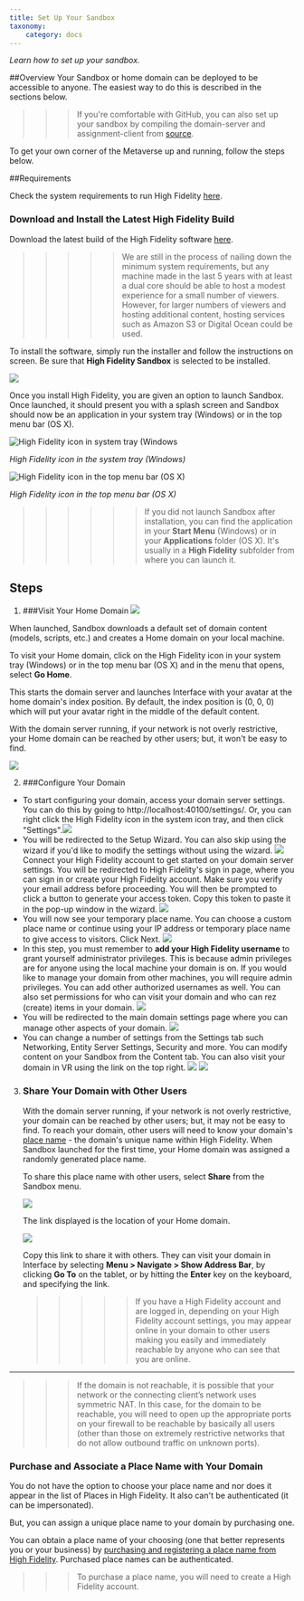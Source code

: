 ```yaml
---
title: Set Up Your Sandbox
taxonomy:
    category: docs
---
```

*Learn how to set up your sandbox.*

##Overview
Your Sandbox or home domain can be deployed to be accessible to anyone. The easiest way to do this is described in the sections below.

>>> If you're comfortable with GitHub, you can also set up your sandbox by compiling the domain-server and assignment-client from [source](https://github.com/highfidelity/hifi).

To get your own corner of the Metaverse up and running, follow the steps below.


##Requirements

Check the system requirements to run High Fidelity [here](https://docs.highfidelity.com/get-started/requirements).

### Download and Install the Latest High Fidelity Build

Download the latest build of the High Fidelity software [here](https://highfidelity.com/download).

>>>>> We are still in the process of nailing down the minimum system requirements, but any machine made in the last 5 years with at least a dual core should be able to host a modest experience for a small number of viewers. However, for larger numbers of viewers and hosting additional content, hosting services such as Amazon S3 or Digital Ocean could be used.

To install the software, simply run the installer and follow the instructions on screen. Be sure that **High Fidelity Sandbox** is selected to be installed.

![](\install.png)

Once you install High Fidelity, you are given an option to launch Sandbox. Once launched, it should present you with a splash screen and Sandbox should now be an application in your system tray (Windows) or in the top menu bar (OS X).

![High Fidelity icon in system tray (Windows](\system-tray.png)

*High Fidelity icon in the system tray (Windows)*

![High Fidelity icon in the top menu bar (OS X)](\top-menu-bar.png)

*High Fidelity icon in the top menu bar (OS X)*

>>>>>>If you did not launch Sandbox after installation, you can find the application in your **Start Menu** (Windows) or in your **Applications** folder (OS X). It's usually in a **High Fidelity** subfolder from where you can launch it.


## Steps

1. ###Visit Your Home Domain
  ![](\console-go-home.png)

  When launched, Sandbox downloads a default set of domain content (models, scripts,
  etc.) and creates a Home domain on your local machine.

  To visit your Home domain, click on the High Fidelity icon in your system tray (Windows)
  or in the top menu bar (OS X) and in the menu that opens, select **Go Home**.

  This starts the domain server and launches Interface with your avatar at the home
  domain's index position. By default, the index position is (0, 0, 0) which will put your
  avatar right in the middle of the default content.

  With the domain server running, if your network is not overly restrictive, your Home
  domain can be reached by other users; but, it won't be easy to find.

  ![](\your-sandbox.png)

2. ###Configure Your Domain

  - To start configuring your domain, access your domain server settings. You can do this by going to http://localhost:40100/settings/. Or, you can right click the High Fidelity icon in the system icon tray, and then click "Settings".![](menu-settings.png)
  - You will be redirected to the Setup Wizard. You can also skip using the wizard if you'd like to modify the settings without using the wizard. ![](setup-wizard-1.PNG) Connect your High Fidelity account to get started on your domain server settings. You will be redirected to High Fidelity's sign in page, where you can sign in or create your High Fidelity account. Make sure you verify your email address before proceeding. You will then be prompted to click a button to generate your access token. Copy this token to paste it in the pop-up window in the wizard. ![](setup-wizard-2.PNG)
  - You will now see your temporary place name. You can choose a custom place name or continue using your IP address or temporary place name to give access to visitors. Click Next. ![](setup-wizard-3.PNG)
  - In this step, you must remember to **add your High Fidelity username** to grant yourself administrator privileges. This is because admin privileges are for anyone using the local machine your domain is on. If you would like to manage your domain from other machines, you will require admin privileges. You can add other authorized usernames as well. You can also set permissions for who can visit your domain and who can rez (create) items in your domain.
    ![](setup-wizard-4.PNG)
  - You will be redirected to the main domain settings page where you can manage other aspects of your domain. ![](setup-wizard-5.PNG)
  - You can change a number of settings from the Settings tab such Networking, Entity Server Settings, Security and more. You can modify content on your Sandbox from the Content tab. You can also visit your domain in VR using the link on the top right. ![](setup-wizard-7.png) ![](setup-wizard-6.png)
 


3. ### Share Your Domain with Other Users

    With the domain server running, if your network is not overly restrictive, your domain 		can be reached by other users; but, it may not be easy to find. To reach your domain, 		other users will need to know your domain's [place name](../place-names) - the domain's 	unique name within High Fidelity. When Sandbox launched for the first 	time, your Home domain was assigned a randomly generated place name.

    To share this place name with other users, select **Share** from the Sandbox menu.

    ![](\menu-share.png)

    The link displayed is the location of your Home domain.

    ![](\share-place.png)

    Copy this link to share it with others. They can visit your domain in Interface by selecting **Menu > Navigate > Show Address Bar**, by clicking **Go To** on the tablet, or by hitting the **Enter** key on the keyboard, and specifying the link.

    >>>>>If you have a High Fidelity account and are logged in, depending on your High 	Fidelity account settings, you may appear online in your domain to other users making you easily and immediately reachable by anyone who can see that you are online.

---
>>>If the domain is not reachable, it is possible that your network or the connecting client’s network uses symmetric NAT. In this case, for the domain to be reachable, you will need to open up the appropriate ports on your firewall to be reachable by basically all users (other than those on extremely restrictive networks that do not allow outbound traffic on unknown ports).


### Purchase and Associate a Place Name with Your Domain

You do not have the option to choose your place name and nor does it appear in the list of Places in High Fidelity. It also can't be authenticated (it can be impersonated).

But, you can assign a unique place name to your domain by purchasing one.

You can obtain a place name of your choosing (one that better represents you or your business) by [purchasing and registering a place name from High Fidelity](../place-names). Purchased place names can be authenticated.

>>> To purchase a place name, you will need to create a High Fidelity account.
